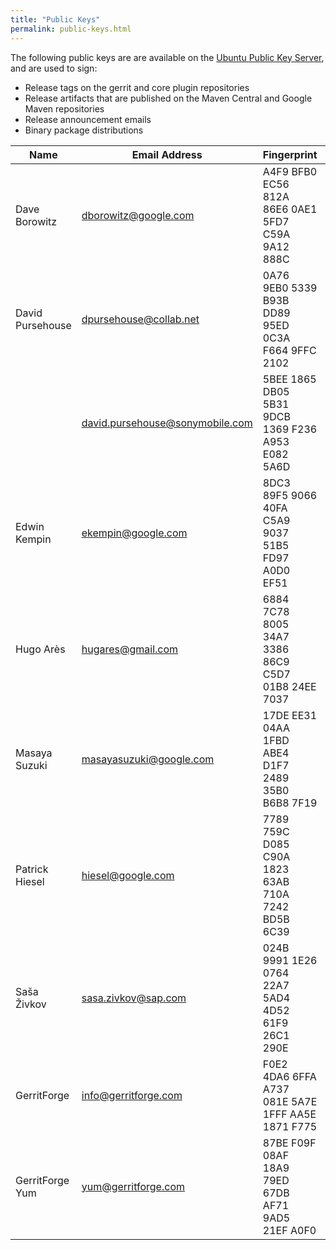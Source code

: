 ```yaml
---
title: "Public Keys"
permalink: public-keys.html
---
```


The following public keys are are available on the
[Ubuntu Public Key Server](https://keyserver.ubuntu.com/), and are used to sign:

* Release tags on the gerrit and core plugin repositories
* Release artifacts that are published on the Maven Central and Google Maven repositories
* Release announcement emails
* Binary package distributions

| Name             | Email Address                   | Fingerprint                                        | Notes     |
|------------------|---------------------------------|----------------------------------------------------|-----------|
| Dave Borowitz    | dborowitz@google.com            | A4F9 BFB0 EC56 812A 86E6  0AE1 5FD7 C59A 9A12 888C |           |
| David Pursehouse | dpursehouse@collab.net          | 0A76 9EB0 5339 B93B DD89  95ED 0C3A F664 9FFC 2102 |           |
|                  | david.pursehouse@sonymobile.com | 5BEE 1865 DB05 5B31 9DCB  1369 F236 A953 E082 5A6D | Obsoleted |
| Edwin Kempin     | ekempin@google.com              | 8DC3 89F5 9066 40FA C5A9  9037 51B5 FD97 A0D0 EF51 |           |
| Hugo Arès        | hugares@gmail.com               | 6884 7C78 8005 34A7 3386  86C9 C5D7 01B8 24EE 7037 |           |
| Masaya Suzuki    | masayasuzuki@google.com         | 17DE EE31 04AA 1FBD ABE4  D1F7 2489 35B0 B6B8 7F19 |           |
| Patrick Hiesel   | hiesel@google.com               | 7789 759C D085 C90A 1823  63AB 710A 7242 BD5B 6C39 |           |
| Saša Živkov      | sasa.zivkov@sap.com             | 024B 9991 1E26 0764 22A7  5AD4 4D52 61F9 26C1 290E |           |
| GerritForge      | info@gerritforge.com            | F0E2 4DA6 6FFA A737 081E  5A7E 1FFF AA5E 1871 F775 | Deb       |
| GerritForge Yum  | yum@gerritforge.com             | 87BE F09F 08AF 18A9 79ED  67DB AF71 9AD5 21EF A0F0 | Rpm       |

